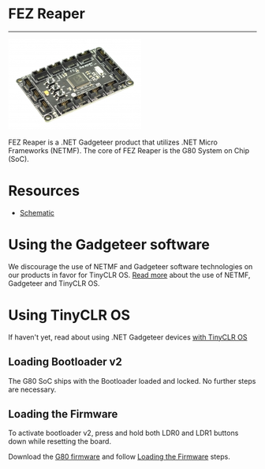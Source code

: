 # FEZ Reaper
---
![FEZ Reaper](images/fez_reaper.jpg)

FEZ Reaper is a .NET Gadgeteer product that utilizes .NET Micro Frameworks (NETMF). The core of FEZ Reaper is the G80 System on Chip (SoC).

# Resources
* [Schematic](http://files.ghielectronics.com/downloads/Schematics/FEZ/FEZ%20Reaper%20Schematic.pdf)

# Using the Gadgeteer software
We discourage the use of NETMF and Gadgeteer software technologies on our products in favor for TinyCLR OS. [Read more](intro.md) about the use of NETMF, Gadgeteer and TinyCLR OS.

# Using TinyCLR OS
If haven't yet, read about using .NET Gadgeteer devices [with TinyCLR OS](intro.md#with-tinyclr-os)

## Loading Bootloader v2
The G80 SoC ships with the Bootloader loaded and locked. No further steps are necessary.

## Loading the Firmware

To activate bootloader v2, press and hold both LDR0 and LDR1 buttons down while resetting the board.

Download the [G80 firmware](../../../software/tinyclr/downloads.md#g80) and follow [Loading the Firmware](../../../software/tinyclr/loaders/ghi_bootloader.md#loading-the-firmware) steps.

